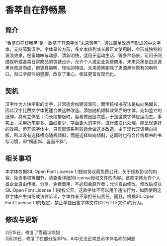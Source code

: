 # 香萃自在舒畅黑
## 简介
“香萃自在舒畅黑”是一款基于开源字体“未来荧黑”，通过简单改造而形成的中文字体，支持简繁汉字。字体呈长方形，多文本排列或长段正文使用时，会形成独特的波浪效果，极富趣味与动感、清新明快，适用于运动生活、等多种场景，可用于网络视听或各类日常商品的包装设计，允许个人或企业免费商用。未来荧黑是由思源黑体改造而成，但更具简明、轻快的特征。未来荧黑剔除了思源黑体原有的喇叭口，和口字部件的竖脚，改变了重心，使其更富有现代化。
## 契机
汉字作为方块字形的文字，非常适合构建波浪形，而传统楷书写法是纵向略偏长，因此汉字比西文字体更适合做这种改造。添加随机倾斜效果后的字体，宛如竖立的纸牌，具有立体感；而长段排版时，容易做出层次感。于是这款字体应运而生。事实上，采用折笔更多、曲线更少、字面更大的字体，进行波浪化处理，能呈现更好的效果。但开源字体中，只有思源系列较适合做这类改造。由于现代汉语横向排版，所以没有选择横向随机倾斜，而是选择纵向倾斜，这同时也符合传统楷书的书写习惯，即“横画斜、竖画不斜”。
## 相关事项
本字体依据SIL Open Font License 1.1授权协议而免费公开，关于授权协议的内容、免责事项等细节，请查看详细的License授权文件的内容。这款字体允许个人或企业自由传播、分享，免费商用，不必知会原作者；允许自由修改，修改后须以SIL Open Font License 1.1授权公开。这款字体不可以用于违法行为，如因使用这款字体产生纠纷或法律诉讼，字体作者不承担任何责任。而且，根据SIL Open Font License 1.1的规定，禁止单独出售字体文件(OTF/TTF文件)的行为。
## 修改与更新
2月15日，修复了霞葭坝呗狈
<br>3月29日，修复了在部分版本Ps、Ai中无法正常显示字体名称的问题
